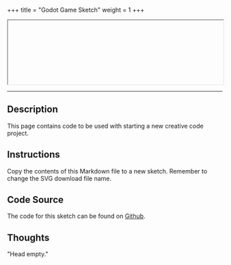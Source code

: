 +++
title = "Godot Game Sketch"
weight = 1
+++

<!-- Load the Sketch -->
<iframe src="" title="" height="" style="width:100%;"> </iframe>

<hr>

## Description

This page contains code to be used with starting a new creative code project.

## Instructions

Copy the contents of this Markdown file to a new sketch. Remember to change the SVG download file name.

## Code Source

The code for this sketch can be found on [Github](https://github.com/hamzberg/cc-site).

## Thoughts

"Head empty."
